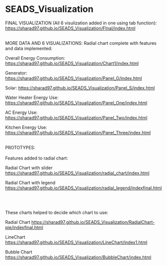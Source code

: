 # SEADS_Visualization

FINAL VISUALIZATION (All 6 visulization added in one using tab function):
https://sharad97.github.io/SEADS_Visualization/FInal/index.html
<br/>
<br/>

MORE DATA AND 6 VISUALIZATIONS:
Radial chart complete with features and data implemented:

Overall Energy Consumption: https://sharad97.github.io/SEADS_Visualization/Chart1/index.html

Generator: https://sharad97.github.io/SEADS_Visualization/Panel_G/index.html

Solar: https://sharad97.github.io/SEADS_Visualization/Panel_S/index.html

Water Heater Energy Use: https://sharad97.github.io/SEADS_Visualization/Panel_One/index.html

AC Energy Use: https://sharad97.github.io/SEADS_Visualization/Panel_Two/index.html

Kitchen Energy Use: https://sharad97.github.io/SEADS_Visualization/Panel_Three/index.html
<br/>
<br/>

PROTOTYPES:
<br/>
<br/>
Features added to radial chart:

Radial Chart with slider https://sharad97.github.io/SEADS_Visualization/radial_chart/index.html

Radial Chart with legend https://sharad97.github.io/SEADS_Visualization/radial_legend/indexfinal.html

<br/>
<br/>

These charts helped to decide which chart to use:

Radial Chart https://sharad97.github.io/SEADS_Visualization/RadialChart-pie/indexfinal.html

LineChart https://sharad97.github.io/SEADS_Visualization/LineChart/index1.html

Bubble Chart https://sharad97.github.io/SEADS_Visualization/BubbleChart/index.html
